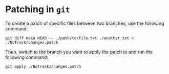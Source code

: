 # Patching in `git`

To create a patch of specific files between two branches, use the following command:

```
git diff main HEAD -- ./path/to/file.txt ./another.txt > ./NoTrack/changes.patch
```

Then, switch to the branch you want to apply the patch to and run the following command:

```
git apply ./NoTrack/changes.patch
```
